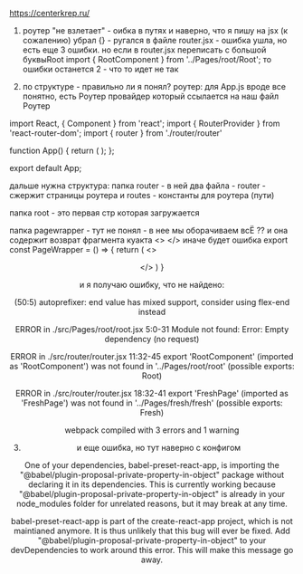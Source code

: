 https://centerkrep.ru/

1. роутер "не взлетает" - оибка в путях и наверно, что я  пишу на jsx (к сожалению)
убрал {} - ругался в файле router.jsx - ошибка ушла, но есть еще 3 ошибки.
но если в  router.jsx переписать с большой буквыRoot
import { RootComponent } from '../Pages/root/Root';
то ошибки останется 2  - что то идет не так

2. по структуре - правильно ли я понял?
роутер:
для App.js вроде все понятно, есть Роутер провайдер который ссылается на наш
файл Роутер

import React, { Component } from 'react';
import { RouterProvider } from 'react-router-dom';
import { router } from './router/router'

function App() {
  return (
    <RouterProvider router={router} />
  );
};

export default App;



дальше нужна структура:
папка router - в ней два файла - router  - сжержит страницы роутера и routes - константы для роутера (пути)

папка root - это первая стр которая загружается

папка pagewrapper  - тут не понял - в нее мы оборачиваем всЁ ?? и она содержит возврат фрагмента куакта <> </> иначе будет ошибка
export const PageWrapper = () => {
    return (
        <>
        <HeaderMenu />
        <Header />
        <Root />
        <Footer />
        </>
    )
}

и я получаю ошибку, что не найдено:


(50:5) autoprefixer: end value has mixed support, consider using flex-end instead

ERROR in ./src/Pages/root/root.jsx 5:0-31
Module not found: Error: Empty dependency (no request)

ERROR in ./src/router/router.jsx 11:32-45
export 'RootComponent' (imported as 'RootComponent') was not found in '../Pages/root/root' (possible exports: Root)

ERROR in ./src/router/router.jsx 18:32-41
export 'FreshPage' (imported as 'FreshPage') was not found in '../Pages/fresh/fresh' (possible exports: Fresh)

webpack compiled with 3 errors and 1 warning



3. и еще ошибка, но тут наверно с конфигом

One of your dependencies, babel-preset-react-app, is importing the
"@babel/plugin-proposal-private-property-in-object" package without
declaring it in its dependencies. This is currently working because
"@babel/plugin-proposal-private-property-in-object" is already in your
node_modules folder for unrelated reasons, but it may break at any time.

babel-preset-react-app is part of the create-react-app project, which
is not maintianed anymore. It is thus unlikely that this bug will
ever be fixed. Add "@babel/plugin-proposal-private-property-in-object" to
your devDependencies to work around this error. This will make this message
go away.
  